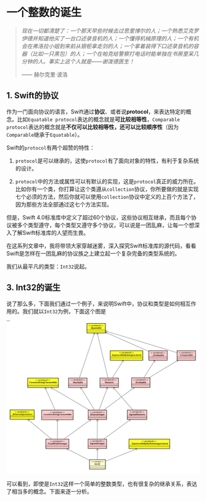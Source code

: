 # 一个整数的诞生

>*现在一切都清楚了：一个那天早些时候去过思里博尔的人；一个熟悉艾克罗伊德并知道他买了一台口述录音机的人；一个懂得机械原理的人；一个有机会在弗洛拉小姐到来前从银柜拿走剑的人；一个拿着装得下口述录音机的容器（比如一只黑包）的人；一个在帕克给警察打电话时能单独在书房里呆几分钟的人。事实上这个人就是——谢泼德医生！*
>
> —— 赫尔克里·波洛 

## 1. Swift的协议

作为一门面向协议的语言，Swift通过**协议**、或者说**protocol**，来表达特定的概念。比如`Equatable protocol`表达的概念就是**可比较相等性**，`Comparable protocol`表达的概念就是**不仅可以比较相等性，还可以比较顺序性**（因为`Comparable`继承于`Equatable`）。

Swift的`protocol`有两个超赞的特性：

1. `protocol`是可以继承的，这使`protocol`有了面向对象的特性，有利于复杂系统的设计。

2. `protocol`中的方法或属性可以有默认的实现，这是`protocol`真正的威力所在。比如你有一个类，你打算让这个类遵从`collection`协议，你所要做的就是实现七个必须的方法，然后你就可以使用`collection`协议中定义的上百个方法了，因为那些方法全部通过这七个方法实现。

但是，Swift 4.0标准库中定义了超过60个协议，这些协议相互继承，而且每个协议被多个类型遵守，每个类型又遵守多个协议，可以说是一团乱麻，让每一个想深入了解Swift标准库的人望而生畏。

在这系列文章中，我将带领大家穿越迷雾，深入探究Swift标准库的源代码，看看Swift是怎样在一团乱麻的协议族之上建立起一个复杂完备的类型系统的。

我们从最平凡的类型：`Int32`说起。

## 3. Int32的诞生

说了那么多，下面我们通过一个例子，来说明Swift中，协议和类型是如何相互作用的。我们就以`Int32`为例，下面这个图是

![](/assets/Int32_hierarchy.png)

可以看到，即使是`Int32`这样一个简单的整数类型，也有很复杂的继承关系，表达了相当多的概念。下面来逐一分析。

